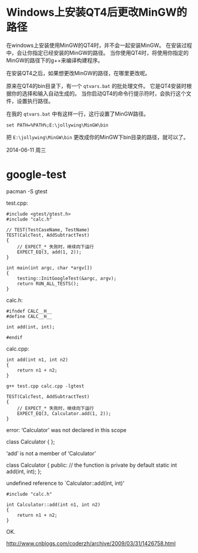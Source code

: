 # Windows上安装QT4后更改MinGW的路径 #

在windows上安装使用MinGW的QT4时，并不会一起安装MinGW。
在安装过程中，会让你指定已经安装的MinGW的路径。
当你使用QT4时，将使用你指定的MinGW的路径下的g++来编译构建程序。

在安装QT4之后，如果想更改MinGW的路径，在哪里更改呢。

原来在QT4的bin目录下，有一个 `qtvars.bat` 的批处理文件。
它是QT4安装时根据你的选择和输入自动生成的。
当你启动QT4的命令行提示符时，会执行这个文件，设置执行路径。

在我的 `qtvars.bat` 中有这样一行，这行设置了MinGW路径。

    set PATH=%PATH%;E:\jollywing\MinGW\bin

把 `E:\jollywing\MinGW\bin` 更改成你的MinGW下bin目录的路径，就可以了。

2014-06-11 周三

# google-test #

pacman -S gtest

test.cpp:

    #include <gtest/gtest.h>
    #include "calc.h"

    // TEST(TestCaseName, TestName)
    TEST(CalcTest, AddSubtractTest)
    {
        // EXPECT_* 失败时，继续向下运行
        EXPECT_EQ(3, add(1, 2));
    }

    int main(int argc, char *argv[])
    {
        testing::InitGoogleTest(&argc, argv);
        return RUN_ALL_TESTS();
    }

calc.h:

    #ifndef CALC__H__
    #define CALC__H__

    int add(int, int);

    #endif

calc.cpp:

    int add(int n1, int n2)
    {
        return n1 + n2;
    }

`g++ test.cpp calc.cpp -lgtest`

    TEST(CalcTest, AddSubtractTest)
    {
        // EXPECT_* 失败时，继续向下运行
        EXPECT_EQ(3, Calculator.add(1, 2));
    }

error: ‘Calculator’ was not declared in this scope

class Calculator {
};

‘add’ is not a member of ‘Calculator’



class Calculator {
  public:
    // the function is private by default
    static int add(int, int);
};

undefined reference to `Calculator::add(int, int)'


    #include "calc.h"

    int Calculator::add(int n1, int n2)
    {
        return n1 + n2;
    }

OK.

http://www.cnblogs.com/coderzh/archive/2009/03/31/1426758.html
